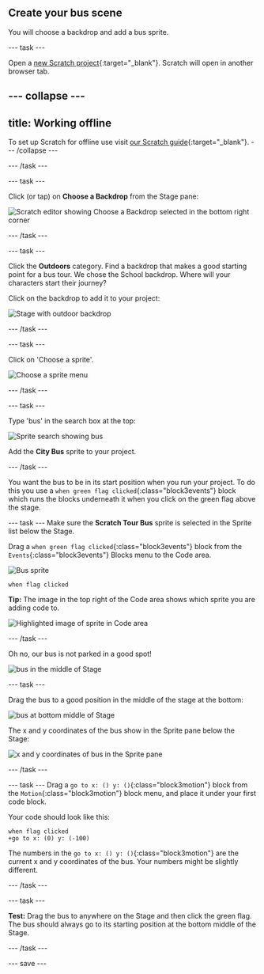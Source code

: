 ## Create your bus scene

You will choose a backdrop and add a bus sprite.

--- task ---

Open a [new Scratch project](http://rpf.io/scratch-new){:target="_blank"}. Scratch will open in another browser tab.

--- collapse ---
---
title: Working offline
---
To set up Scratch for offline use visit [our Scratch guide](https://learning-admin.raspberrypi.org/en/projects/getting-started-scratch/1){:target="_blank"}.
--- /collapse ---

--- /task ---

--- task ---

Click (or tap) on **Choose a Backdrop** from the Stage pane:

![Scratch editor showing Choose a Backdrop selected in the bottom right corner](images/choose-a-backdrop.png)

--- /task ---

--- task ---

Click  the **Outdoors** category. Find a backdrop that makes a good starting point for a bus tour. We chose the School backdrop. Where will your characters start their journey?

Click on the backdrop to add it to your project: 

![Stage with outdoor backdrop](images/outdoor-backdrop.png)

--- /task ---

--- task ---

Click on 'Choose a sprite'. 

![Choose a sprite menu](images/choose-sprite-menu.png)

--- /task ---

--- task ---

Type 'bus' in the search box at the top:

![Sprite search showing bus](images/bus-search.png)

Add the **City Bus** sprite to your project.

--- /task ---

You want the bus to be in its start position when you run your project. To do this you use a `when green flag clicked`{:class="block3events"} block which runs the blocks underneath it when you click on the green flag above the stage.

--- task ---
Make sure the **Scratch Tour Bus** sprite is selected in the Sprite list below the Stage.

Drag a `when green flag clicked`{:class="block3events"} block from the `Events`{:class="block3events"} Blocks menu to the Code area. 

![Bus sprite](images/bus-sprite.png)

```blocks3
when flag clicked
```

**Tip:** The image in the top right of the Code area shows which sprite you are adding code to.

![Highlighted image of sprite in Code area](images/sprite-in-code-area.png)

--- /task ---

Oh no, our bus is not parked in a good spot!

![bus in the middle of Stage](images/bus-in-middle.png)

--- task ---

Drag the bus to a good position in the middle of the stage at the bottom:

![bus at bottom middle of Stage](images/bus-bottom-middle.png)

The x and y coordinates of the bus show in the Sprite pane below the Stage:

![x and y coordinates of bus in the Sprite pane](images/coords-sprite-pane.png)


--- /task ---

--- task ---
Drag a `go to x: () y: ()`{:class="block3motion"} block from the `Motion`{:class="block3motion"} block menu, and place it under your first code block.

Your code should look like this:

```blocks3
when flag clicked
+go to x: (0) y: (-100)
```

The numbers in the `go to x: () y: ()`{:class="block3motion"} are the current x and y coordinates of the bus. Your numbers might be slightly different. 

--- /task ---

--- task ---

**Test:** Drag the bus to anywhere on the Stage and then click the green flag. The bus should always go to its starting position at the bottom middle of the Stage.

--- /task ---

--- save ---


